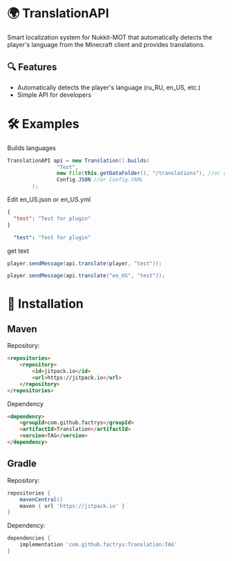 # 🌍 TranslationAPI 

Smart localization system for Nukkit-MOT that automatically detects the player's language from the Minecraft client and provides translations.

## 🔍 Features
- Automatically detects the player's language (ru_RU, en_US, etc.)
- Simple API for developers

# 🛠 Examples
Builds languages
```java
TranslationAPI api = new Translation().builds(
                "Test",
                new File(this.getDataFolder(), "/translations"), //or getDataFolder()
                Config.JSON //or Config.YAML
        );
```
Edit en_US.json or en_US.yml
```en_US.json
{
  "test": "Test for plugin"
}
```
```en_US.yml
  "test": "Test for plugin"
```
get text
```java
player.sendMessage(api.translate(player, "test"));
```
```java
player.sendMessage(api.translate("en_US", "test"));
```
# 🔌 Installation
## Maven
Repository:
```html
<repositories>
    <repository>
        <id>jitpack.io</id>
        <url>https://jitpack.io</url>
    </repository>
</repositories>
```
Dependency
```html
<dependency>
    <groupId>com.github.factrys</groupId>
    <artifactId>Translation</artifactId>
    <version>TAG</version>
</dependency>
```
## Gradle
Repository:
```gradle
repositories {
    mavenCentral()
    maven { url 'https://jitpack.io' }
}
```
Dependency:
```gradle
dependencies {
    implementation 'com.github.factrys:Translation:TAG'
}
```
